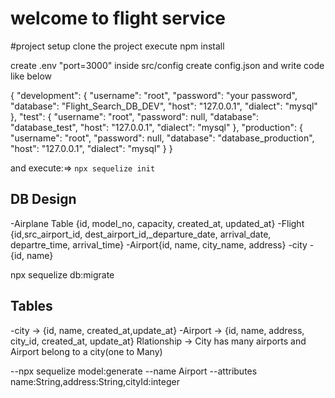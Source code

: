 # welcome to flight service

#project setup
clone the project
execute npm install

create .env "port=3000"
inside src/config create config.json and write code like below

{
"development": {
"username": "root",
"password": "your password",
"database": "Flight_Search_DB_DEV",
"host": "127.0.0.1",
"dialect": "mysql"
},
"test": {
"username": "root",
"password": null,
"database": "database_test",
"host": "127.0.0.1",
"dialect": "mysql"
},
"production": {
"username": "root",
"password": null,
"database": "database_production",
"host": "127.0.0.1",
"dialect": "mysql"
}
}

and execute:=> `npx sequelize init`

## DB Design

-Airplane Table {id, model_no, capacity, created_at, updated_at}
-Flight {id,src_airport_id, dest_airport_id,\_departure_date, arrival_date, departre_time, arrival_time}
-Airport{id, name, city_name, address}
-city - {id, name}

npx sequelize db:migrate

## Tables

-city -> {id, name, created_at,update_at}
-Airport -> {id, name, address, city_id, created_at, update_at}
        Rlationship -> City has many airports and Airport belong to a city(one to Many)

        
--npx sequelize model:generate --name Airport --attributes name:String,address:String,cityId:integer
